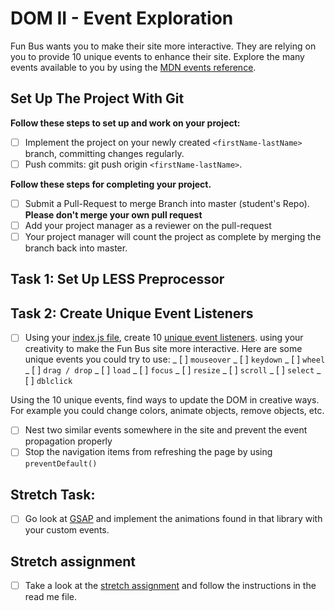 # DOM II - Event Exploration

Fun Bus wants you to make their site more interactive. They are relying on you to provide 10 unique events to enhance their site. Explore the many events available to you by using the [MDN events reference](https://developer.mozilla.org/en-US/docs/Web/Events).

## Set Up The Project With Git

**Follow these steps to set up and work on your project:**

<!-- * [ ] Create a forked copy of this project.
* [ ] Add your project manager as collaborator on Github.
* [ ] Clone your OWN version of the repository (Not Lambda's by mistake!).
* [ ] Create a new branch: git checkout -b `<firstName-lastName>`. -->

- [ ] Implement the project on your newly created `<firstName-lastName>` branch, committing changes regularly.
- [ ] Push commits: git push origin `<firstName-lastName>`.

**Follow these steps for completing your project.**

- [ ] Submit a Pull-Request to merge <firstName-lastName> Branch into master (student's Repo). **Please don't merge your own pull request**
- [ ] Add your project manager as a reviewer on the pull-request
- [ ] Your project manager will count the project as complete by merging the branch back into master.

## Task 1: Set Up LESS Preprocessor

<!-- * [ ] Verify that you have LESS installed correctly by running `lessc -v` in your terminal, if you don't get a version message back, reach out to your project manager for help. -->

<!-- * [ ] Open your terminal and navigate to your preprocessing project by using the `cd` command -->

<!-- * [ ] Once in your project's root folder, run the following command `less-watch-compiler less css index.less` -->

<!-- * [ ] Verify your compiler is working correctly by changing the `background-color` on the `html` selector to `red` in your `index.less` file. -->

<!-- * [ ] Once you see the red screen, you can delete that style and you're ready to start on the next task -->

## Task 2: Create Unique Event Listeners

- [ ] Using your [index.js file](js/index.js), create 10 [unique event listeners](https://developer.mozilla.org/en-US/docs/Web/Events). using your creativity to make the Fun Bus site more interactive. Here are some unique events you could try to use:
      _ [ ] `mouseover`
      _ [ ] `keydown`
      _ [ ] `wheel`
      _ [ ] `drag / drop`
      _ [ ] `load`
      _ [ ] `focus`
      _ [ ] `resize`
      _ [ ] `scroll`
      _ [ ] `select`
      _ [ ] `dblclick`

Using the 10 unique events, find ways to update the DOM in creative ways. For example you could change colors, animate objects, remove objects, etc.

- [ ] Nest two similar events somewhere in the site and prevent the event propagation properly
- [ ] Stop the navigation items from refreshing the page by using `preventDefault()`

## Stretch Task:

- [ ] Go look at [GSAP](https://greensock.com/) and implement the animations found in that library with your custom events.

## Stretch assignment

- [ ] Take a look at the [stretch assignment](stretch-assignment) and follow the instructions in the read me file.
